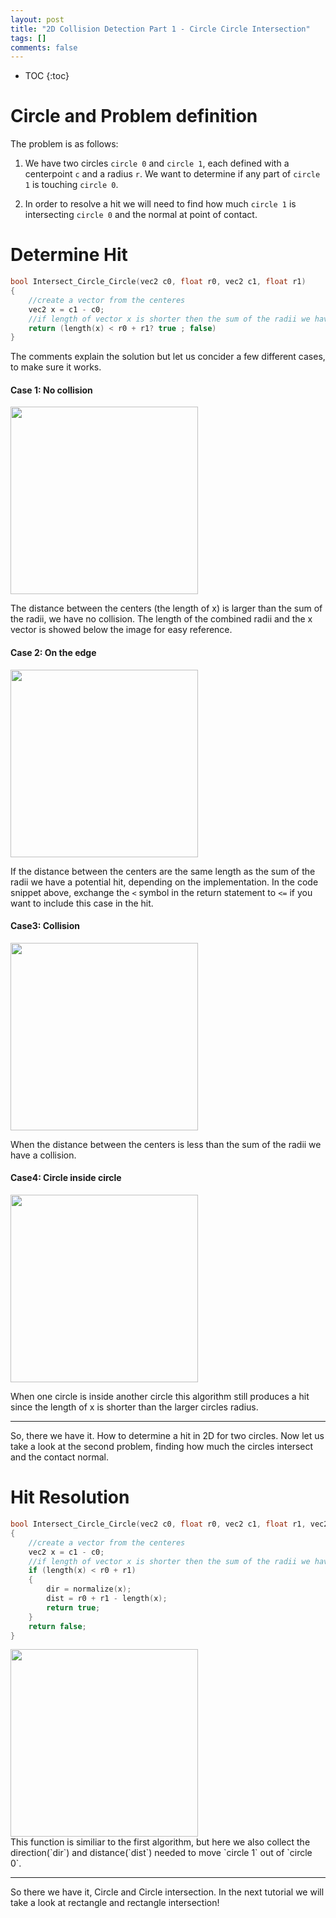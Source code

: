 ```yaml
---
layout: post
title: "2D Collision Detection Part 1 - Circle Circle Intersection"
tags: []
comments: false
---
```

* TOC
{:toc}

# Circle and Problem definition
The problem is as follows:

1) We have two circles `circle 0` and `circle 1`, each defined with a centerpoint `c` and a radius `r`. We want to determine if any part of `circle 1` is touching `circle 0`.

2) In order to resolve a hit we will need to find how much `circle 1` is intersecting `circle 0` and the normal at point of contact.

# Determine Hit

```cpp
bool Intersect_Circle_Circle(vec2 c0, float r0, vec2 c1, float r1)
{
    //create a vector from the centeres
    vec2 x = c1 - c0;
    //if length of vector x is shorter then the sum of the radii we have a collision
    return (length(x) < r0 + r1? true ; false)
}
```

The comments explain the solution but let us concider a few different cases, to make sure it works.

#### Case 1: No collision
<div class="grid">
    <div class="unit one-third"></div>
    <div class="unit one-third image">
        <img src="{{ site.baseurl }}/images/circle-circle-intersection-1-no-collision.svg" width="300">
        <div class="image-text">
        </div>
    </div>
</div>

The distance between the centers (the length of x) is larger than the sum of the radii, we have no collision. The length of the combined radii and the x vector is showed below the image for easy reference.

#### Case 2: On the edge
<div class="grid">
    <div class="unit one-third"></div>
    <div class="unit one-third image">
        <img src="{{ site.baseurl }}/images/circle-circle-intersection-2-edge-collision.svg" width="300">
        <div class="image-text">
        </div>
    </div>
</div>

If the distance between the centers are the same length as the sum of the radii we have a potential hit, depending on the implementation. In the code snippet above, exchange the `<` symbol in the return statement to `<=` if you want to include this case in the hit.

#### Case3: Collision
<div class="grid">
    <div class="unit one-third"></div>
    <div class="unit one-third image">
        <img src="{{ site.baseurl }}/images/circle-circle-intersection-3-collision.svg" width="300">
        <div class="image-text">
        </div>
    </div>
</div>

When the distance between the centers is less than the sum of the radii we have a collision.

#### Case4: Circle inside circle
<div class="grid">
    <div class="unit one-third"></div>
    <div class="unit one-third image">
        <img src="{{ site.baseurl }}/images/circle-circle-intersection-4-extreme-collision.svg" width="300">
        <div class="image-text">
        </div>
    </div>
</div>

When one circle is inside another circle this algorithm still produces a hit since the length of x is shorter than the larger circles radius.

<hr>
So, there we have it. How to determine a hit in 2D for two circles. Now let us take a look at the second problem, finding how much the circles intersect and the contact normal.

# Hit Resolution

```cpp
bool Intersect_Circle_Circle(vec2 c0, float r0, vec2 c1, float r1, vec2 &dir, float &dist)
{
    //create a vector from the centeres
    vec2 x = c1 - c0;
    //if length of vector x is shorter then the sum of the radii we have a collision
    if (length(x) < r0 + r1)
    {
        dir = normalize(x);
        dist = r0 + r1 - length(x);
        return true;
    }
    return false;
}
```
<div class="grid">
    <div class="unit one-third"></div>
    <div class="unit one-third image">
        <img src="{{ site.baseurl }}/images/circle-circle-intersection-5-collision-resolution.svg" width="300">
        <div class="image-text">
        </div>
    </div>
</div>
This function is similiar to the first algorithm, but here we also collect the direction(`dir`) and distance(`dist`) needed to move `circle 1` out of `circle 0`.

<hr>

So there we have it, Circle and Circle intersection. In the next tutorial we will take a look at rectangle and rectangle intersection!